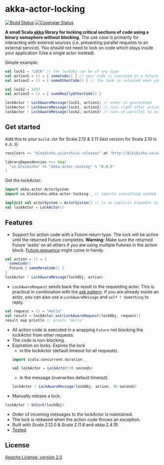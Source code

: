 # akka-actor-locking

[![Build Status](https://travis-ci.org/ExNexu/akka-actor-locking.svg?branch=master)](https://travis-ci.org/ExNexu/akka-actor-locking) [![Coverage Status](https://coveralls.io/repos/ExNexu/akka-actor-locking/badge.svg?branch=master)](https://coveralls.io/r/ExNexu/akka-actor-locking?branch=master)

**A small Scala [akka](http://akka.io/) library for locking critical sections of code using a binary semaphore without blocking.** The use case is primarily for interacting with external sources (i.e. preventing parallel requests to an external service). You should not need to lock on code which stays inside your application (Use a single actor instead).

Simple example:

```scala
val lock1 = "LOCK" // the lockObj can be of any type
val action1 = () ⇒ { someCode() } // your code is executed in a future
val action2 = () ⇒ { someOtherCode() } // the lock is released when your code returns

val lock2 = 1337
val action3 = () ⇒ { someReallyOtherCode() }

lockActor ! LockAwareMessage(lock1, action1) // order is guaranteed
lockActor ! LockAwareMessage(lock1, action2) // runs right after action1 :-)
lockActor ! LockAwareMessage(lock2, action3) // runs in parallel to action1 & action2
```

## Get started

Add this to your `build.sbt` for Scala 2.12 & 2.11 (last version for Scala 2.10 is `0.0.3`):

```scala
resolvers += "bleibinha.us/archiva releases" at "http://bleibinha.us/archiva/repository/releases"

libraryDependencies ++= Seq(
  "us.bleibinha" %% "akka-actor-locking" % "0.0.5"
)
```

Get the lockActor:

```scala
import akka.actor.ActorSystem
import us.bleibinha.akka.actor.locking._ // imports everything needed

implicit val actorSystem = ActorSystem() // is an implicit argument to the LockActor
val lockActor = LockActor()
```

## Features

* Support for action code with a Future return type. The lock will be active until the returned Future completes. **Warning**: Make sure the returned Future 'waits' on all others if you are using multiple Futures in the action block. [Future.sequence](http://www.scala-lang.org/api/current/index.html#scala.concurrent.Future$) might come in handy.
```scala
val action = () ⇒ {
  someCode()
  Future { someMoreCode() }
}
lockActor ! LockAwareMessage(lockObj, action)
```
* `LockAwareRequest` sends back the result to the requesting actor. This is practical in combination with the [ask pattern](http://doc.akka.io/docs/akka/snapshot/scala/actors.html#Ask__Send-And-Receive-Future). If you are already inside an actor, you can also use a `LockAwareMessage` and `self ! Something` to reply.
```scala
val request = () ⇒ "Hello"
val result = lockActor.ask(LockAwareRequest(lockObj, request))
result map println // prints "Hello"
```
* All action code is executed in a wrapping `Future` not blocking the lockActor from other requests.
* The code is non-blocking.
* Expiration on locks. Expires the lock
  * in the lockActor (default timeout for all requests).
  ```scala
  import scala.concurrent.duration._

  val lockActor = LockActor(30 seconds)
  ```
  * in the message (overwrites default timeout).
  ```scala
  lockActor ! LockAwareMessage(lockObj, action, 30 seconds)
  ```
* Manually release a lock.
```scala
lockActor ! Unlock(lockObj)
```
* Order of incoming messages to the lockActor is maintained.
* The lock is released when the action code throws an exception.
* Built with *Scala 2.12.0* & *Scala 2.11.8* and *akka 2.4.19*.
* [Tested](https://github.com/ExNexu/akka-actor-locking/blob/master/src/test/scala/akka/actor/locking/LockActorTest.scala).

## License

[Apache License, version 2.0](https://github.com/ExNexu/akka-actor-locking/blob/master/LICENSE)
